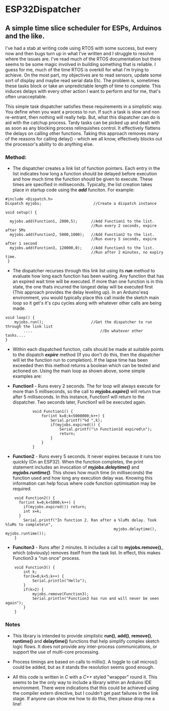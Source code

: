# ESP32Dispatcher
## A simple time slice scheduler for ESPs, Arduinos and the like.

I've had a stab at writing code using RTOS with some success, but every now and then bugs turn up in what I've written and I 
struggle to resolve where the issues are. I've read much of the RTOS documentation but there seems to be some magic involved in building
something that is reliable. I guess for me, much of the time RTOS is overkill for what I'm trying to achieve. On the most part, my 
objectives are to read sensors, update some sort of display and maybe read serial data Etc. The problem is, sometimes these tasks block or 
take an unpredictable length of time to complete. This induces delays with every other action I want to perform and for me, that's often unacceptable.

This simple task dispatcher satisfies these requirements in a simplistic way. You define when you want a process to run. If such a task is slow and non re-entrant, then nothing will really help. But, what this dispatcher can do is aid with the catchup process. Tardy tasks can be picked up and dealt with as soon as any blocking process relinquishes control. It effectively flattens the delays on calling other functions. Taking this approach removes many of the reasons for calling delay() - which we all know, effectively blocks out the processor's ability to do anything else. 

### Method:

+ The dispatcher creates a link list of function pointers. Each entry in the list indicates how long a function should be delayed before execution and how much time the function should be given to execute. These times are specified in milliseconds. Typically, the list creation takes place in startup code using the ___add___ funciton. For example:

```
#include <Dispatch.h>
Dispatch myjobs;                       //Create a dispatch instance

void setup() {

  myjobs.add(Function1, 2000,5);      //Add Function1 to the list. 
                                      //Run every 2 seconds, expire after 5Ms
  myjobs.add(Function2, 5000,1000);   //Add Function2 to the list. 
                                      //Run every 5 seconds, expire after 1 second
  myjobs.add(Function3, 120000,0);    //Add Function3 to the list. 
                                      //Run after 2 minutes, no expiry time. 
 }

```

+ The dispatcher recurses through this link list using its ___run___ method to evaluate how long each function has been waiting. Any function that has an expired wait time will be executed. If more than one function is in this state, the one thats incurred the longest delay will be executed first (This approach provides the delay leveling up). In an Arduino'esq environment, you would typically place this call inside the sketch main loop so it get's it's cpu cycles along with whatever other calls are being made.

```
void loop() {
    myjobs.run();                     //Get the dispatcher to run through the link list
        ....                              //Do whatever other tasks....
}

```

+ Within each dispatched function, calls should be made at suitable points to the dispatch ___expire___ method (If you don't do this, then the dispatcher will let the function run to completion). If the lapse time has been exceeded then this method returns a boolean which can be tested and actioned on. Using the main loop as shown above, some simple examples are:

+ **Function1** - Runs every 2 seconds. The for loop will always execute for more than 5 milliseconds, so the call to ___myjobs.expire()___ will return true after 5 milliseconds. In this instance, Function1 will return to the dispatcher. Two seconds later, Function1 will be executed again.

```
            void Function1() {
                for(int k=0;k<5000000;k++) {
                    Serial.printf("%d ",k);
                    if(myjobs.expired()) {
                        Serial.printf("\n Function1d expired\n");
                        return;
                    }
                }
            }
 ```

+ **Function2**  - Runs every 5 seconds. It never expires because it runs too quickly (On an ESP32). When the function completes, the print statement includes an invocation of ___myjobs.delaytime()___ and ___myjobs.runtime()___. This shows how much time (in milliseconds) the function used and how long any execution delay was. Knowing this information can help focus where code function optimisation may be required.

```
    void Function2() {
      for(int k=0;k<5000;k++) {
        if(myjobs.expired()) return;
        int x=k;
      }
        Serial.printf("In function 2. Ran after a %luMs delay. Took %luMs to complete\n", 
                                                myjobs.delaytime(), myjobs.runtime());
    }
```
+ **Funciton3** - Runs after 2 minutes. It includes a call to __myjobs.remove()___ which (obviously) removes itself from the task list. In effect, this makes Function3 a "run once" process. 

```
    void Function3() {
        int k;
        for(k=0;k<5;k++) {
            Serial.println("Hello");
        }
        if(k>2) {
            myjobs.remove(Function3);
            Serial.println("Function3 has run and will never be seen again");
        }
    }
```
### Notes

+ This library is intended to provide simplistic __run()__, __add()__, __remove()__, __runtime()__ and __delaytime()__ functions that help simplify complex sketch logic flows. It does not provide any inter-process communications, or support the use of multi-core processing. 

* Process timings are based on calls to millis(). A toggle to call micros() could be added, but as it stands the resolution seems good enough.  

+ All this code is written in *C* with a *C++* styled "wrapper" round it. This seems to be the only way to include a library within an Arduino IDE environment. There were indications that this could be achieved using the compiler extern directive, but I couldn't get past failures in the link stage. If anyone can show me how to do this, then please drop me a line!  
